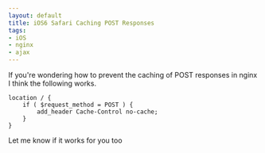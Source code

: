 ```yaml
--- 
layout: default
title: iOS6 Safari Caching POST Responses
tags: 
- iOS
- nginx
- ajax
---
```

If you're wondering how to prevent the caching of POST responses in nginx I
think the following works.

    
    
    location / {
        if ( $request_method = POST ) {
            add_header Cache-Control no-cache;
        }
    }
    

Let me know if it works for you too

